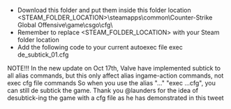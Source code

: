 - Download this folder and put them inside this folder location
  <STEAM_FOLDER_LOCATION>\steamapps\common\Counter-Strike Global Offensive\game\csgo\cfg\
- Remember to replace <STEAM_FOLDER_LOCATION> with your Steam folder location
- Add the following code to your current autoexec file
    exec de_subtick_01.cfg

NOTE!!!
  In the new update on Oct 17th, Valve have implemented subtick to all alias commands, but this only affect alias ingame-action commands, not exec cfg file commands
  So when you use the alias "..." "exec ...cfg", you can still de subtick the game.
  Thank you @launders for the idea of desubtick-ing the game with a cfg file as he has demonstrated in this tweet
